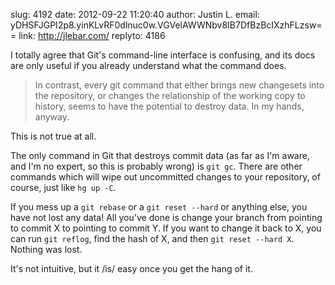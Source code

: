 slug:    4192
date:    2012-09-22 11:20:40
author:  Justin L.
email:   yDHSFJGPI2p8.yinKLvRF0dlnuc0w.VGVelAWWNbv8IB7DfBzBcIXzhFLzsw==
link:     http://jlebar.com/
replyto: 4186

I totally agree that Git's command-line interface is confusing, and
its docs are only useful if you already understand what the command
does.

> In contrast, every git command that either brings new changesets
> into the repository, or changes the relationship of the working copy
> to history, seems to have the potential to destroy data. In my
> hands, anyway.

This is not true at all.

The only command in Git that destroys commit data (as far as I'm
aware, and I'm no expert, so this is probably wrong) is `git gc`.
There are other commands which will wipe out uncommitted changes to
your repository, of course, just like `hg up -C`.

If you mess up a `git rebase` or a `git reset --hard` or anything
else, you have not lost any data!  All you've done is change your
branch from pointing to commit X to pointing to commit Y.  If you want
to change it back to X, you can run `git reflog`, find the hash of X,
and then `git reset --hard X`.  Nothing was lost.

It's not intuitive, but it /is/ easy once you get the hang of it.
